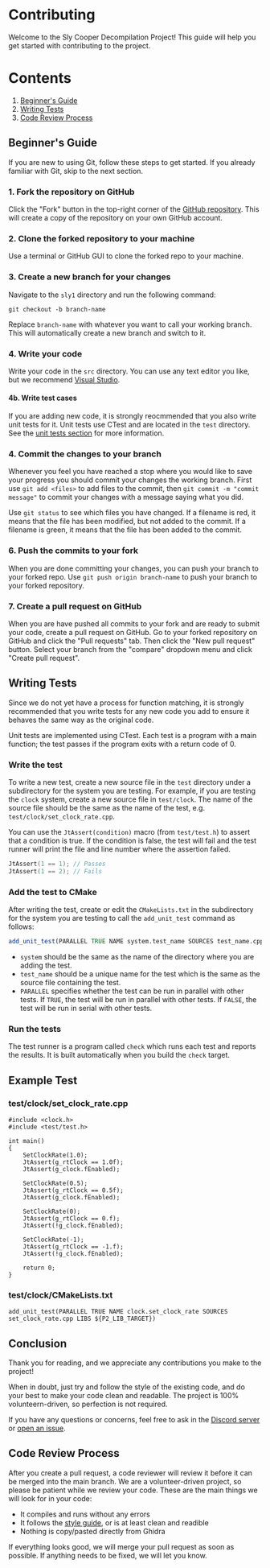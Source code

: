 # Contributing

Welcome to the Sly Cooper Decompilation Project! This guide will help you get started with contributing to the project.

# Contents

1. [Beginner's Guide](#beginners-guide)
2. [Writing Tests](#writing-tests)
3. [Code Review Process](#code-review-process)


## Beginner's Guide

If you are new to using Git, follow these steps to get started. If you already familiar with Git, skip to the next section.

### 1. Fork the repository on GitHub

Click the "Fork" button in the top-right corner of the [GitHub repository](https://github.com/theonlyzac/sly1). This will create a copy of the repository on your own GitHub account.

### 2. Clone the forked repository to your machine

Use a terminal or GitHub GUI to clone the forked repo to your machine.

### 3. Create a new branch for your changes

Navigate to the `sly1` directory and run the following command:

`git checkout -b branch-name`

Replace `branch-name` with whatever you want to call your working branch. This will automatically create a new branch and switch to it.

### 4. Write your code

Write your code in the `src` directory. You can use any text editor you like, but we recommend [Visual Studio](https://visualstudio.microsoft.com/downloads/).

#### 4b. Write test cases

If you are adding new code, it is strongly reocmmended that you also write unit tests for it. Unit tests use CTest and are located in the `test` directory. See the [unit tests section](#writing-tests) for more information.

<!-- #### 4b. Match your code

You can follow the [Code Matching Guide](/tools/README.md) to match your code against the Sly 1 May 2002 Prototype. This will tell you if your code is exactly the same as the original code.

Most of the code in the repository is not yet matching, but we are working on it and in the future we may require that your code matches before it can be merged to the main branch. -->

### 4. Commit the changes to your branch

Whenever you feel you have reached a stop where you would like to save your progress you should commit your changes the working branch. First use `git add <files>` to add files to the commit, then `git commit -m "commit message"` to commit your changes with a message saying what you did.

Use `git status` to see which files you have changed. If a filename is red, it means that the file has been modified, but not added to the commit. If a filename is green, it means that the file has been added to the commit.

### 6. Push the commits to your fork

When you are done committing your changes, you can push your branch to your forked repo. Use `git push origin branch-name` to push your branch to your forked repository.

### 7. Create a pull request on GitHub

When you are have pushed all commits to your fork and are ready to submit your code, create a pull request on GitHub. Go to your forked repository on GitHub and click the "Pull requests" tab. Then click the "New pull request" button. Select your branch from the "compare" dropdown menu and click "Create pull request".


## Writing Tests

Since we do not yet have a process for function matching, it is strongly recommended that you write tests for any new code you add to ensure it behaves the same way as the original code.

Unit tests are implemented using CTest. Each test is a program with a main function; the test passes if the program exits with a return code of 0.

### Write the test

To write a new test, create a new source file in the `test` directory under a subdirectory for the system you are testing. For example, if you are testing the `clock` system, create a new source file in `test/clock`. The name of the source file should be the same as the name of the test, e.g. `test/clock/set_clock_rate.cpp`.

You can use the `JtAssert(condition)` macro (from `test/test.h`) to assert that a condition is true. If the condition is false, the test will fail and the test runner will print the file and line number where the assertion failed.

```cpp
JtAssert(1 == 1); // Passes
JtAssert(1 == 2); // Fails
```

### Add the test to CMake

After writing the test, create or edit the `CMakeLists.txt` in the subdirectory for the system you are testing to call the `add_unit_test` command as follows:

```cmake
add_unit_test(PARALLEL TRUE NAME system.test_name SOURCES test_name.cpp LIBS ${P2_LIB_TARGET})
```

- `system` should be the same as the name of the directory where you are adding the test.
- `test_name` should be a unique name for the test which is the same as the source file containing the test.
- `PARALLEL` specifies whether the test can be run in parallel with other tests. If `TRUE`, the test will be run in parallel with other tests. If `FALSE`, the test will be run in serial with other tests.

### Run the tests

The test runner is a program called `check` which runs each test and reports the results. It is built automatically when you build the `check` target.

## Example Test

### test/clock/set_clock_rate.cpp
```
#include <clock.h>
#include <test/test.h>

int main()
{
	SetClockRate(1.0);
	JtAssert(g_rtClock == 1.0f);
	JtAssert(g_clock.fEnabled);

	SetClockRate(0.5);
	JtAssert(g_rtClock == 0.5f);
	JtAssert(g_clock.fEnabled);

	SetClockRate(0);
	JtAssert(g_rtClock == 0.f);
	JtAssert(!g_clock.fEnabled);

	SetClockRate(-1);
	JtAssert(g_rtClock == -1.f);
	JtAssert(!g_clock.fEnabled);

	return 0;
}
```

### test/clock/CMakeLists.txt
```
add_unit_test(PARALLEL TRUE NAME clock.set_clock_rate SOURCES set_clock_rate.cpp LIBS ${P2_LIB_TARGET})
``````

## Conclusion

Thank you for reading, and we appreciate any contributions you make to the project!

When in doubt, just try and follow the style of the existing code, and do your best to make your code clean and readable. The project is 100% volunteern-driven, so perfection is not required.

 If you have any questions or concerns, feel free to ask in the [Discord server](https://discord.gg/2Y8b8Z2) or [open an issue](https://github.com/TheOnlyZac/sly1/issues/new).


## Code Review Process

After you create a pull request, a code reviewer will review it before it can be merged into the main branch. We are a volunteer-driven project, so please be patient while we review your code. These are the main things we will look for in your code:

* It compiles and runs without any errors
* It follows the [style guide](/STYLEGUIDE.md), or is at least clean and readible
* Nothing is copy/pasted directly from Ghidra

If everything looks good, we will merge your pull request as soon as possible. If anything needs to be fixed, we will let you know.
